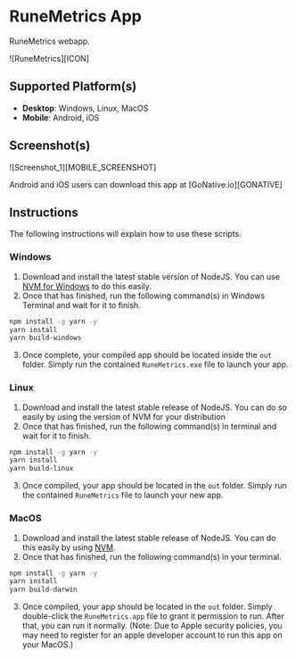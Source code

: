# RuneMetrics App
RuneMetrics webapp.

![RuneMetrics][ICON]


## Supported Platform(s)

 * **Desktop**: Windows, Linux, MacOS
 * **Mobile**: Android, iOS

## Screenshot(s)

![Screenshot_1][MOBILE_SCREENSHOT]

Android and iOS users can download this app at [GoNative.io][GONATIVE]

 
## Instructions
The following instructions will explain how to use these scripts.

### Windows

1. Download and install the latest stable version of NodeJS. You can use [NVM for Windows][NVM_WINDOWS] to do this easily.
2. Once that has finished, run the following command(s) in Windows Terminal and wait for it to finish.
 ```sh
 npm install -g yarn -y
 yarn install
 yarn build-windows
 ```
3. Once complete, your compiled app should be located inside the `out` folder. Simply run the contained `RuneMetrics.exe` file to launch your app.

### Linux

1. Download and install the latest stable release of NodeJS. You can do so easily by using the version of NVM for your distribution
2. Once that has finished, run the following command(s) in terminal and wait for it to finish.
 ```sh
 npm install -g yarn -y
 yarn install
 yarn build-linux
 ```
3. Once compiled, your app should be located in the `out` folder. Simply run the contained `RuneMetrics` file to launch your new app.

### MacOS

1. Download and install the latest stable release of NodeJS. You can do this easily by using [NVM][NVM_HOMEBREW].
2. Once that has finished, run the following command(s) in your terminal.
 ```sh
 npm install -g yarn -y
 yarn install
 yarn build-darwin
 ```
3. Once compiled, your app should be located in the `out` folder. Simply double-click the `RuneMetrics.app` file to grant it permission to run. After that, you can run it normally. (Note: Due to Apple security policies, you may need to register for an apple developer account to run this app on your MacOS.)

[NVM_WINDOWS]: https://github.com/coreybutler/nvm-windows

[NVM_HOMEBREW]: https://collabnix.com/how-to-install-and-configure-nvm-on-mac-os/
